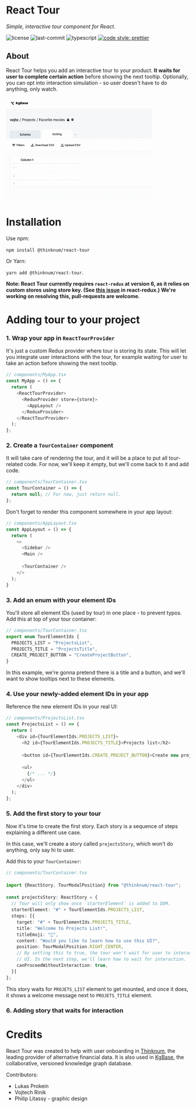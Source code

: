 # React Tour

_Simple, interactive tour component for React._

![license](https://img.shields.io/github/license/thinknum/react-tour.svg)
![last-commit](https://img.shields.io/github/last-commit/thinknum/react-tour/master.svg)
![typescript](https://shields-staging.herokuapp.com/npm/types/@thinknum/react-tour.svg)
[![code style: prettier](https://img.shields.io/badge/code_style-prettier-ff69b4.svg)](https://github.com/prettier/prettier)

## About

React Tour helps you add an interactive tour to your product. **It waits for user to complete certain action** before showing the next tooltip. Optionally, you can opt into interaction simulation - so user doesn't have to do anything, only watch.

<img src="preview.gif" width="400" />

# Installation

Use npm:

`npm install @thinknum/react-tour`

Or Yarn:

`yarn add @thinknum/react-tour`.

**Note: React Tour currently requires `react-redux` at version 6, as it relies on custom stores using store key. (See [this issue](https://github.com/reduxjs/react-redux/issues/1132) in react-redux.) We're working on resolving this, pull-requests are welcome.**


# Adding tour to your project

### 1. Wrap your app in `ReactTourProvider`

It's just a custom Redux provider where tour is storing its state. This will let you integrate user interactions with the tour, for example waiting for user to take an action before showing the next tooltip.

```ts
// components/MyApp.tsx
const MyApp = () => {
  return (
    <ReactTourProvider>
      <ReduxProvider store={store}>
        <AppLayout />
      </ReduxProvider>
    </ReactTourProvider>
  );
};
```

### 2. Create a `TourContainer` component

It will take care of rendering the tour, and it will be a place to put all tour-related code. For now, we'll keep it empty, but we'll come back to it and add code.

```ts
// components/TourContainer.tsx
const TourContainer = () => {
  return null; // For now, just return null.
};
```

Don't forget to render this component somewhere in your app layout:

```ts
// components/AppLayout.tsx
const AppLayout = () => {
  return (
    <>
      <Sidebar />
      <Main />

      <TourContainer />
    </>
  );
}
```

### 3. Add an enum with your element IDs

You'll store all element IDs (used by tour) in one place - to prevent typos. Add this at top of your tour container:

```ts
// components/TourContainer.tsx
export enum TourElementIds {
  PROJECTS_LIST = "ProjectsList",
  PROJECTS_TITLE = "ProjectsTitle",
  CREATE_PROJECT_BUTTON = "CreateProjectButton",
}
```

In this example, we're gonna pretend there is a title and a button, and we'll want to show tooltips next to these elements.

### 4. Use your newly-added element IDs in your app

Reference the new element IDs in your real UI:

```ts
// components/ProjectsList.tsx
const ProjectsList = () => {
  return (
    <div id={TourElementIds.PROJECTS_LIST}>
      <h2 id={TourElementIds.PROJECTS_TITLE}>Projects list</h2>

      <button id={TourElementIds.CREATE_PROJECT_BUTTON}>Create new project</button>

      <ul>
        {/* ... */}
      </ul>
    </div>
  );
};
```

### 5. Add the first story to your tour

Now it's time to create the first story. Each story is a sequence of steps explaining a different use case.

In this case, we'll create a story called `projectsStory`, which won't do anything, only say hi to user.

Add this to your `TourContainer`:

```ts
// components/TourContainer.tsx

import {ReactStory, TourModalPosition} from "@thinknum/react-tour";

const projectsStory: ReactStory = {
  // Tour will only show once `starterElement` is added to DOM.
  starterElement: "#" + TourElementIds.PROJECTS_LIST,
  steps: [{
    target: "#" + TourElementIds.PROJECTS_TITLE,
    title: "Welcome to Projects List!",
    titleEmoji: "👋",
    content: "Would you like to learn how to use this UI?",
    position: TourModalPosition.RIGHT_CENTER,
    // By setting this to true, the tour won't wait for user to interact with your
    // UI. In the next step, we'll learn how to wait for interaction.
    canProceedWithoutInteraction: true,
  }]
};
```

This story waits for `PROJETS_LIST` element to get mounted, and once it does, it shows a welcome message next to `PROJETS_TITLE` element.

### 6. Adding story that waits for interaction



# Credits

React Tour was created to help with user onboarding in [Thinknum](https://thinknum.com), the leading provider of alternative financial data. It is also used in [KgBase](https://kgbase.com), the collaborative, versioned knowledge graph database.

Contributors:

- Lukas Prokein
- Vojtech Rinik
- Philip Litassy - graphic design
